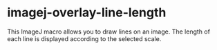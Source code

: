 # imagej-overlay-line-length
This ImageJ macro allows you to draw lines on an image. The length of each line is displayed according to the selected scale.
